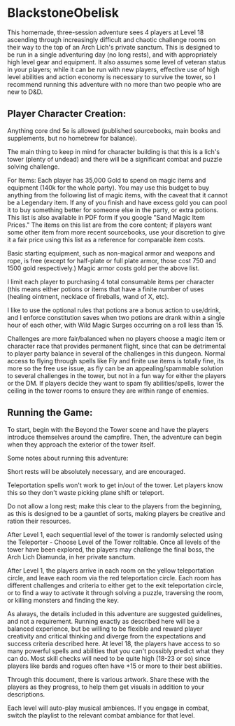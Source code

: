 # BlackstoneObelisk

This homemade, three-session adventure sees 4 players at Level 18 ascending through increasingly difficult and chaotic challenge rooms on their way to the top of an Arch Lich's private sanctum. This is designed to be run in a single adventuring day (no long rests), and with appropriately high level gear and equipment. It also assumes some level of veteran status in your players; while it can be run with new players, effective use of high level abilities and action economy is necessary to survive the tower, so I recommend running this adventure with no more than two people who are new to D&D.

## Player Character Creation:
Anything core dnd 5e is allowed (published sourcebooks, main books and supplements, but no homebrew for balance).

The main thing to keep in mind for character building is that this is a lich's tower (plenty of undead) and there will be a significant combat and puzzle solving challenge.

For Items: Each player has 35,000 Gold to spend on magic items and equipment (140k for the whole party). You may use this budget to buy anything from the following list of magic items, with the caveat that it cannot be a Legendary item. If any of you finish and have excess gold you can pool it to buy something better for someone else in the party, or extra potions. This list is also available in PDF form if you google "Sand Magic Item Prices." The items on this list are from the core content; if players want some other item from more recent sourcebooks, use your discretion to give it a fair price using this list as a reference for comparable item costs.

Basic starting equipment, such as non-magical armor and weapons and rope, is free (except for half-plate or full plate armor, those cost 750 and 1500 gold respectively.) Magic armor costs gold per the above list.

I limit each player to purchasing 4 total consumable items per character (this means either potions or items that have a finite number of uses (healing ointment, necklace of fireballs, wand of X, etc).

I like to use the optional rules that potions are a bonus action to use/drink, and I enforce constitution saves when two potions are drank within a single hour of each other, with Wild Magic Surges occurring on a roll less than 15.

Challenges are more fair/balanced when no players choose a magic item or character race that provides permanent flight, since that can be detrimental to player party balance in several of the challenges in this dungeon. Normal access to flying through spells like Fly and finite use items is totally fine, its more so the free use issue, as fly can be an appealing/spammable solution to several challenges in the tower, but not in a fun way for either the players or the DM. If players decide they want to spam fly abilities/spells, lower the ceiling in the tower rooms to ensure they are within range of enemies.

## Running the Game:
To start, begin with the Beyond the Tower scene and have the players introduce themselves around the campfire. Then, the adventure can begin when they approach the exterior of the tower itself.

Some notes about running this adventure:

Short rests will be absolutely necessary, and are encouraged.

Teleportation spells won't work to get in/out of the tower. Let players know this so they don't waste picking plane shift or teleport.

Do not allow a long rest; make this clear to the players from the beginning, as this is designed to be a gauntlet of sorts, making players be creative and ration their resources.

After Level 1, each sequential level of the tower is randomly selected using the Teleporter - Choose Level of the Tower rolltable. Once all levels of the tower have been explored, the players may challenge the final boss, the Arch Lich Diamunda, in her private sanctum.

After Level 1, the players arrive in each room on the yellow teleportation circle, and leave each room via the red teleportation circle. Each room has different challenges and criteria to either get to the exit teleportation circle, or to find a way to activate it through solving a puzzle, traversing the room, or killing monsters and finding the key.

As always, the details included in this adventure are suggested guidelines, and not a requirement. Running exactly as described here will be a balanced experience, but be willing to be flexible and reward player creativity and critical thinking and diverge from the expectations and success criteria described here. At level 18, the players have access to so many powerful spells and abilities that you can't possibly predict what they can do. Most skill checks will need to be quite high (18-23 or so) since players like bards and rogues often have +15 or more to their best abilities.

Through this document, there is various artwork. Share these with the players as they progress, to help them get visuals in addition to your descriptions.

Each level will auto-play musical ambiences. If you engage in combat, switch the playlist to the relevant combat ambiance for that level.
